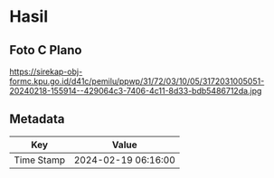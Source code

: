 # Hasil

## Foto C Plano

https://sirekap-obj-formc.kpu.go.id/d41c/pemilu/ppwp/31/72/03/10/05/3172031005051-20240218-155914--429064c3-7406-4c11-8d33-bdb5486712da.jpg


## Metadata

| Key        | Value               |
| ---------- | ------------------- |
| Time Stamp | 2024-02-19 06:16:00 |



